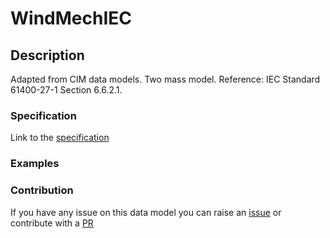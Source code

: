 # WindMechIEC

## Description 

Adapted from CIM data models. Two mass model.  Reference: IEC Standard 61400-27-1 Section 6.6.2.1.
### Specification

Link to the [specification](https://smart-data-models.github.io/dataModel.EnergyCIM/WindMechIEC/doc/spec.md)
### Examples
### Contribution

 If you have any issue on this data model you can raise an [issue](https://github.com/smart-data-models/dataModel.EnergyCIM/issues)  or contribute with a [PR](https://github.com/smart-data-models/dataModel.EnergyCIM/pulls)